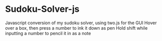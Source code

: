 # Sudoku-Solver-js
Javascript conversion of my sudoku solver, using two.js for the GUI
Hover over a box, then press a number to ink it down as pen
Hold shift while inputting a number to pencil it in as a note
